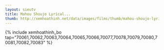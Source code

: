 ```yaml
---
layout: sieutv
title: Mahou Shoujo Lyrical...
thumb: http://xemhoathinh.net/data/images/films/thumb/mahou-shoujo-lyrical-nanoha-mahou-shoujo-lyrical-nanoha-2004.jpg
---
```

{% include xemhoathinh_bo tap="70061,70062,70063,70064,70065,70066,70077,70078,70079,70080,70081,70082,70083" %} 
